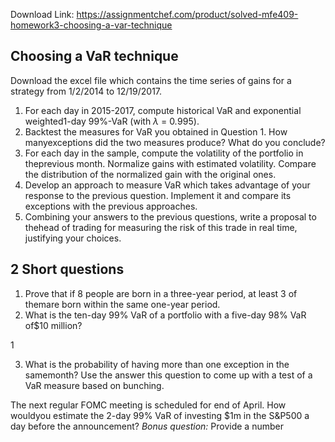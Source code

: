 Download Link: https://assignmentchef.com/product/solved-mfe409-homework3-choosing-a-var-technique
<br>
<h2>Choosing a VaR technique</h2>

Download the excel file which contains the time series of gains for a strategy from 1/2/2014 to 12/19/2017.

<ol>

 <li>For each day in 2015-2017, compute historical VaR and exponential weighted1-day 99%-VaR (with <em>λ </em>= 0<em>.</em>995).</li>

 <li>Backtest the measures for VaR you obtained in Question 1. How manyexceptions did the two measures produce? What do you conclude?</li>

 <li>For each day in the sample, compute the volatility of the portfolio in theprevious month. Normalize gains with estimated volatility. Compare the distribution of the normalized gain with the original ones.</li>

 <li>Develop an approach to measure VaR which takes advantage of your response to the previous question. Implement it and compare its exceptions with the previous approaches.</li>

 <li>Combining your answers to the previous questions, write a proposal to thehead of trading for measuring the risk of this trade in real time, justifying your choices.</li>

</ol>

<h2>2       Short questions</h2>

<ol>

 <li>Prove that if 8 people are born in a three-year period, at least 3 of themare born within the same one-year period.</li>

 <li>What is the ten-day 99% VaR of a portfolio with a five-day 98% VaR of$10 million?</li>

</ol>

1

<ol start="3">

 <li>What is the probability of having more than one exception in the samemonth? Use the answer this question to come up with a test of a VaR measure based on bunching.</li>

</ol>

The next regular FOMC meeting is scheduled for end of April. How wouldyou estimate the 2-day 99% VaR of investing $1m in the S&amp;P500 a day before the announcement? <em>Bonus question: </em>Provide a number